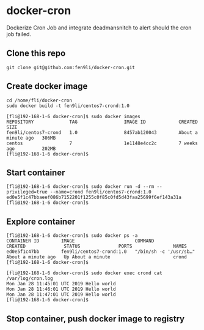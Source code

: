# docker-cron
Dockerize Cron Job and integrate deadmansnitch to alert should the cron job failed. 

## Clone this repo

```
git clone git@github.com:fen9li/docker-cron.git
```

## Create docker image

```
cd /home/fli/docker-cron
sudo docker build -t fen9li/centos7-crond:1.0

[fli@192-168-1-6 docker-cron]$ sudo docker images
REPOSITORY             TAG                 IMAGE ID            CREATED              SIZE
fen9li/centos7-crond   1.0                 8457ab120043        About a minute ago   306MB
centos                 7                   1e1148e4cc2c        7 weeks ago          202MB
[fli@192-168-1-6 docker-cron]$ 
```

## Start container 

```
[fli@192-168-1-6 docker-cron]$ sudo docker run -d --rm --privileged=true --name=crond fen9li/centos7-crond:1.0
ed0e5f1c47bbaeef086b7152201f1255c0f85c0fd5d43faa25699f6ef143a31a
[fli@192-168-1-6 docker-cron]$ 
```

## Explore container

```
[fli@192-168-1-6 docker-cron]$ sudo docker ps -a
CONTAINER ID        IMAGE                      COMMAND                  CREATED              STATUS              PORTS               NAMES
ed0e5f1c47bb        fen9li/centos7-crond:1.0   "/bin/sh -c '/usr/sb…"   About a minute ago   Up About a minute                       crond
[fli@192-168-1-6 docker-cron]$ 

[fli@192-168-1-6 docker-cron]$ sudo docker exec crond cat /var/log/cron.log
Mon Jan 28 11:45:01 UTC 2019 Hello world
Mon Jan 28 11:46:01 UTC 2019 Hello world
Mon Jan 28 11:47:01 UTC 2019 Hello world
[fli@192-168-1-6 docker-cron]$ 
```

## Stop container, push docker image to registry
